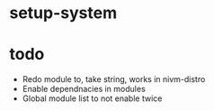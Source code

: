 # setup-system

# todo
- Redo module to, take string, works in nivm-distro
- Enable dependnacies in modules
- Global module list to not enable twice
 
